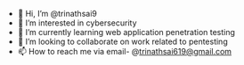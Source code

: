 - 👋 Hi, I’m @trinathsai9
- 👀 I’m interested in cybersecurity
- 🌱 I’m currently learning web application penetration testing
- 💞️ I’m looking to collaborate on work related to pentesting
- 📫 How to reach me via email- @trinathsai619@gmail.com

<!---
trinathsai9/trinathsai9 is a ✨ special ✨ repository because its `README.md` (this file) appears on your GitHub profile.
You can click the Preview link to take a look at your changes.
--->
